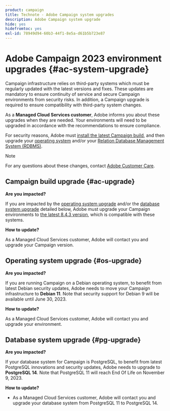```yaml
---
product: campaign
title: Technote - Adobe Campaign system upgrades
description: Adobe Campaign system upgrade
hide: yes
hidefromtoc: yes
exl-id: 78949d94-60b3-44f1-8e5a-d61b5b723e87
---
```

# Adobe Campaign 2023 environment upgrades {#ac-system-upgrade}

Campaign infrastructure relies on third-party systems which must be regularly updated with the latest versions and fixes. These updates are mandatory to ensure continuity of service and secure Campaign environments from security risks. In addition, a Campaign upgrade is required to ensure compatibility with third-party system changes.

As a **Managed Cloud Services customer**, Adobe informs you about these upgrades when they are needed. Your environments will need to be upgraded in accordance with the recommendations to ensure compliance.

<!--
As an **On-premise or Hybrid customer**, Adobe highly recommends that you to upgrade your system and Campaign versions according to the same calendar. 
-->

For security reasons, Adobe must [install the latest Campaign build](#ac-upgrade), and then upgrade your [operating system](#os-upgrade) and/or your [Relation Database Management System (RDBMS)](#pg-upgrade).

>[!NOTE]
>
>For any questions about these changes, contact [Adobe Customer Care](https://helpx.adobe.com/enterprise/admin-guide.html/enterprise/using/support-for-experience-cloud.ug.html).
>

## Campaign build upgrade {#ac-upgrade}

**Are you impacted?**

If you are impacted by the [operating system upgrade](#os-upgrade) and/or the [database system upgrade](#pg-upgrade) detailed below, Adobe must upgrade your Campaign environments to [the latest 8.4.3 version](../../v8/start/release-notes.md), which is compatible with these systems.

**How to update?**

As a Managed Cloud Services customer, Adobe will contact you and upgrade your Campaign version.

<!--
* As a hybrid customer, Adobe will inform you of the scheduled build upgrade dates for your mid-sourcing environment. You must also upgrade your marketing environment to that same version.
* As an on-premise customer, you are requested to upgrade your Campaign environments to the latest 7.3.2 build. 
-->

## Operating system upgrade {#os-upgrade}

**Are you impacted?**

If you are running Campaign on a Debian operating system, to benefit from latest Debian security updates, Adobe needs to move your Campaign infrastructure to **Debian 11**. Note that security support for Debian 9 will be available until June 30, 2023.

**How to update?**

As a Managed Cloud Services customer, Adobe will contact you and upgrade your environment.

<!--
* As a hybrid customer, Adobe will inform you of the scheduled upgrade dates for your mid-sourcing environment. If your marketing environment is also running on Debian, you must upgrade it to Debian 11 too.
* As an on-premise customer, you are requested to upgrade your environments to Debian 11. 
-->

## Database system upgrade {#pg-upgrade}

**Are you impacted?**

If your database system for Campaign is PostgreSQL, to benefit from latest PostgreSQL innovations and security updates, Adobe needs to upgrade to **PostgreSQL 14**. Note that PostgreSQL 11 will reach End Of Life on November 9, 2023.

**How to update?**

* As a Managed Cloud Services customer, Adobe will contact you and upgrade your database system from PostgreSQL 11 to PostgreSQL 14.

<!--
* As a hybrid customer, if your marketing database system is PostgreSQL, you must upgrade it to PostgreSQL 14.
* As an on-premise customer, you are requested to upgrade your database system to PostgreSQL 14. 
-->
